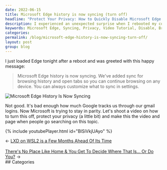 ```yaml
---
date: 2022-06-15
title: Microsoft Edge history is now syncing (turn off)
headline: "Protect Your Privacy: How to Quickly Disable Microsoft Edge History Syncing"
description: I experienced an unexpected surprise when I rebooted my computer - Microsoft Edge was syncing my browsing history and open tabs across all my devices. To protect my privacy, I created a video tutorial to show how to turn this feature off. Check out my blog post to learn how to quickly and easily disable Microsoft Edge history syncing.
keywords: Microsoft Edge, Syncing, Privacy, Video Tutorial, Disable, Browsing History, Open Tabs, Tracking, Devices
categories: 
permalink: /blog/microsoft-edge-history-is-now-syncing-turn-off/
layout: post
group: blog
---
```



I just loaded Edge tonight after a reboot and was greeted with this happy
message:

> Microsoft Edge history is now syncing. We've added sync for browsing history
> and open tabs so you can continue browsing on any device. You can always
> customize what to sync in settings.

![Microsoft Edge History Is Now Syncing](/assets/images/microsoft-edge-history-is-now-syncing.png)

Not good. It's bad enough how much Google tracks us through our gmail logins.
Now Microsoft is trying to stay in parity. Let's shoot a video on how to turn
this off, protect your privacy (a little bit) and make this the video and page
when people go searching on this topic.

{% include youtubePlayer.html id="BlSiVkjUAyo" %}


<div class="arrow-links"><div class="post-nav-prev"><span class="arrow">&larr;&nbsp;</span><a href="/blog/lxd-on-wsl2-is-a-few-months-ahead-of-its-time/">LXD on WSL2 is a Few Months Ahead Of Its Time</a></div> &nbsp; <div class="post-nav-next"><a href="/blog/there-s-no-place-like-home-you-get-to-decide-where-that-is-or-do-you/">There's No Place Like Home & You Get To Decide Where That Is... Or Do You?</a><span class="arrow">&nbsp;&rarr;</span></div></div>
## Categories

<ul></ul>